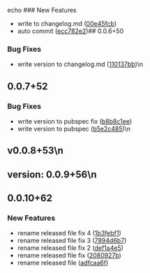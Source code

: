 echo ### New Features

* write to changelog.md ([00e45fcb](https://github.com/sanihaq/flutter_ci_cd/commit/00e45fcb9ef19fc0a4733bcbd65fdcd05bb2fb34))
* auto commit ([ecc782e2](https://github.com/sanihaq/flutter_ci_cd/commit/ecc782e2728a5e39173e27a7fb90d08086000c3a))## 0.0.6+50
### Bug Fixes

* write version to changelog.md ([110137bb](https://github.com/sanihaq/flutter_ci_cd/commit/110137bbd45fce28db1e177aa965755ab6630385))\n
## 0.0.7+52
### Bug Fixes

* write version to pubspec fix ([b8b8c1ee](https://github.com/sanihaq/flutter_ci_cd/commit/b8b8c1ee8d076ad8793e6705a120b9ed700c14a5))
* write version to pubspec ([b5e2c485](https://github.com/sanihaq/flutter_ci_cd/commit/b5e2c48534f178aaa45e1b1944e044fbb3784219))\n
## v0.0.8+53\n
## version: 0.0.9+56\n
## 0.0.10+62
### New Features

* rename released file fix 4 ([1b3febf1](https://github.com/sanihaq/flutter_ci_cd/commit/1b3febf158ec9f09ea13de1244d2d2489efa2328))
* rename released file fix 3 ([7894d6b7](https://github.com/sanihaq/flutter_ci_cd/commit/7894d6b7f04011ee41c977c273e116e1e831e1dc))
* rename released file fix 2 ([def1a4e5](https://github.com/sanihaq/flutter_ci_cd/commit/def1a4e5a34ab9374b6695a6d987952e3e00f37a))
* rename released file fix ([2080927b](https://github.com/sanihaq/flutter_ci_cd/commit/2080927b5400947261d739a89ef683a53d82d266))
* rename released file ([adfcaa6f](https://github.com/sanihaq/flutter_ci_cd/commit/adfcaa6f0c59f55dd61c217a494561f6d6fbf9a1))